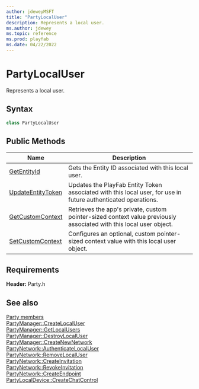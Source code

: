 ```yaml
---
author: jdeweyMSFT
title: "PartyLocalUser"
description: Represents a local user.
ms.author: jdewey
ms.topic: reference
ms.prod: playfab
ms.date: 04/22/2022
---
```


# PartyLocalUser  

Represents a local user.  

## Syntax  
  
```cpp  
class PartyLocalUser  
```  
  
## Public Methods  
  
| Name | Description |  
| --- | --- |  
| [GetEntityId](methods/partylocaluser_getentityid.md) | Gets the Entity ID associated with this local user. |  
| [UpdateEntityToken](methods/partylocaluser_updateentitytoken.md) | Updates the PlayFab Entity Token associated with this local user, for use in future authenticated operations. |  
| [GetCustomContext](methods/partylocaluser_getcustomcontext.md) | Retrieves the app's private, custom pointer-sized context value previously associated with this local user object. |  
| [SetCustomContext](methods/partylocaluser_setcustomcontext.md) | Configures an optional, custom pointer-sized context value with this local user object. |  

  
  
## Requirements  
  
**Header:** Party.h
  
## See also  
[Party members](../../party_members.md)  
[PartyManager::CreateLocalUser](../PartyManager/methods/partymanager_createlocaluser.md)  
[PartyManager::GetLocalUsers](../PartyManager/methods/partymanager_getlocalusers.md)  
[PartyManager::DestroyLocalUser](../PartyManager/methods/partymanager_destroylocaluser.md)  
[PartyManager::CreateNewNetwork](../PartyManager/methods/partymanager_createnewnetwork.md)  
[PartyNetwork::AuthenticateLocalUser](../PartyNetwork/methods/partynetwork_authenticatelocaluser.md)  
[PartyNetwork::RemoveLocalUser](../PartyNetwork/methods/partynetwork_removelocaluser.md)  
[PartyNetwork::CreateInvitation](../PartyNetwork/methods/partynetwork_createinvitation.md)  
[PartyNetwork::RevokeInvitation](../PartyNetwork/methods/partynetwork_revokeinvitation.md)  
[PartyNetwork::CreateEndpoint](../PartyNetwork/methods/partynetwork_createendpoint.md)  
[PartyLocalDevice::CreateChatControl](../PartyLocalDevice/methods/partylocaldevice_createchatcontrol.md)
  
  
  
